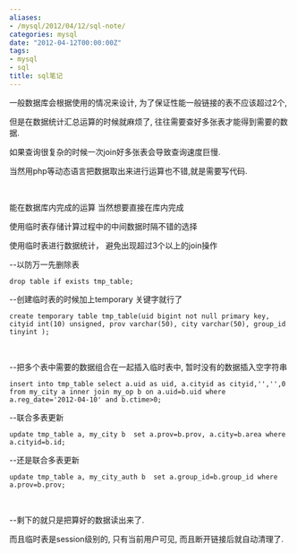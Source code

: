 ```yaml
---
aliases:
- /mysql/2012/04/12/sql-note/
categories: mysql
date: "2012-04-12T00:00:00Z"
tags:
- mysql
- sql
title: sql笔记
---
```


一般数据库会根据使用的情况来设计, 为了保证性能一般链接的表不应该超过2个,

但是在数据统计汇总运算的时候就麻烦了, 往往需要查好多张表才能得到需要的数据.

如果查询很复杂的时候一次join好多张表会导致查询速度巨慢.

当然用php等动态语言把数据取出来进行运算也不错,就是需要写代码.

 

能在数据库内完成的运算 当然想要直接在库内完成

使用临时表存储计算过程中的中间数据时隔不错的选择


使用临时表进行数据统计， 避免出现超过3个以上的join操作

--以防万一先删除表

`drop table if exists tmp_table;`


--创建临时表的时候加上temporary 关键字就行了

`create temporary table tmp_table(uid bigint not null primary key, cityid int(10) unsigned, prov varchar(50), city varchar(50), group_id tinyint );`

 

--把多个表中需要的数据组合在一起插入临时表中, 暂时没有的数据插入空字符串

`insert into tmp_table select a.uid as uid, a.cityid as cityid,'','',0 from my_city a inner join my_op b on a.uid=b.uid where a.reg_date='2012-04-10' and b.ctime>0;`


--联合多表更新

`update tmp_table a, my_city b  set a.prov=b.prov, a.city=b.area where a.cityid=b.id;`


--还是联合多表更新

`update tmp_table a, my_city_auth b  set a.group_id=b.group_id where a.prov=b.prov;`

 

--剩下的就只是把算好的数据读出来了.

而且临时表是session级别的, 只有当前用户可见, 而且断开链接后就自动清理了.


